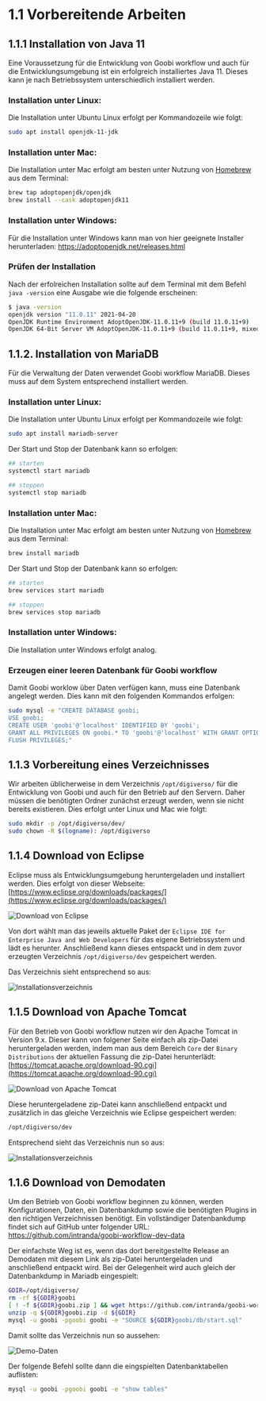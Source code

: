 # 1.1 Vorbereitende Arbeiten

## 1.1.1 Installation von Java 11
Eine Voraussetzung für die Entwicklung von Goobi workflow und auch für die Entwicklungsumgebung ist ein erfolgreich installiertes Java 11. Dieses kann je nach Betriebssystem unterschiedlich installiert werden.

### Installation unter Linux:
Die Installation unter Ubuntu Linux erfolgt per Kommandozeile wie folgt:

```bash
sudo apt install openjdk-11-jdk
```

### Installation unter Mac:
Die Installation unter Mac erfolgt am besten unter Nutzung von [Homebrew](https://brew.sh/index_de) aus dem Terminal:

```bash
brew tap adoptopenjdk/openjdk
brew install --cask adoptopenjdk11
```

### Installation unter Windows:
Für die Installation unter Windows kann man von hier geeignete Installer herunterladen: https://adoptopenjdk.net/releases.html


### Prüfen der Installation
Nach der erfolreichen Installation sollte auf dem Terminal mit dem Befehl `java -version` eine Ausgabe wie die folgende erscheinen:

```bash
$ java -version
openjdk version "11.0.11" 2021-04-20
OpenJDK Runtime Environment AdoptOpenJDK-11.0.11+9 (build 11.0.11+9)
OpenJDK 64-Bit Server VM AdoptOpenJDK-11.0.11+9 (build 11.0.11+9, mixed mode)
```

## 1.1.2. Installation von MariaDB
Für die Verwaltung der Daten verwendet Goobi workflow MariaDB. Dieses muss auf dem System entsprechend installiert werden.


### Installation unter Linux:
Die Installation unter Ubuntu Linux erfolgt per Kommandozeile wie folgt:

```bash
sudo apt install mariadb-server
```

Der Start und Stop der Datenbank kann so erfolgen:

```bash
## starten
systemctl start mariadb

## stoppen
systemctl stop mariadb
```


### Installation unter Mac:
Die Installation unter Mac erfolgt am besten unter Nutzung von [Homebrew](https://brew.sh/index_de) aus dem Terminal:

```bash
brew install mariadb
```

Der Start und Stop der Datenbank kann so erfolgen:

```bash
## starten
brew services start mariadb

## stoppen
brew services stop mariadb
```

### Installation unter Windows:
Die Installation unter Windows erfolgt analog.


### Erzeugen einer leeren Datenbank für Goobi workflow
Damit Goobi worklow über Daten verfügen kann, muss eine Datenbank angelegt werden. Dies kann mit den folgenden Kommandos erfolgen:

```bash
sudo mysql -e "CREATE DATABASE goobi;
USE goobi;
CREATE USER 'goobi'@'localhost' IDENTIFIED BY 'goobi';
GRANT ALL PRIVILEGES ON goobi.* TO 'goobi'@'localhost' WITH GRANT OPTION;
FLUSH PRIVILEGES;"
```

## 1.1.3 Vorbereitung eines Verzeichnisses
Wir arbeiten üblicherweise in dem Verzeichnis `/opt/digiverso/` für die Entwicklung von Goobi und auch für den Betrieb auf den Servern. Daher müssen die benötigten Ordner zunächst erzeugt werden, wenn sie nicht bereits existieren. Dies erfolgt unter Linux und Mac wie folgt:

```bash
sudo mkdir -p /opt/digiverso/dev/
sudo chown -R $(logname): /opt/digiverso
```


## 1.1.4 Download von Eclipse
Eclipse muss als Entwicklungsumgebung heruntergeladen und installiert werden. Dies erfolgt von dieser Webseite: [https://www.eclipse.org/downloads/packages/](https://www.eclipse.org/downloads/packages/)

![Download von Eclipse](../../.gitbook/assets/dev_install_01.png)

Von dort wählt man das jeweils aktuelle Paket der `Eclipse IDE for Enterprise Java and Web Developers` für das eigene Betriebssystem und lädt es herunter. Anschließend kann dieses entspackt und in dem zuvor erzeugten Verzeichnis `/opt/digiverso/dev` gespeichert werden.

Das Verzeichnis sieht entsprechend so aus:

![Installationsverzeichnis](../../.gitbook/assets/dev_install_02.png)


## 1.1.5 Download von Apache Tomcat
Für den Betrieb von Goobi workflow nutzen wir den Apache Tomcat in Version 9.x. Dieser kann von folgener Seite einfach als zip-Datei heruntergeladen werden, indem man aus dem Bereich `Core` der `Binary Distributions` der aktuellen Fassung die zip-Datei herunterlädt: [https://tomcat.apache.org/download-90.cgi](https://tomcat.apache.org/download-90.cgi)

![Download von Apache Tomcat](../../.gitbook/assets/dev_install_03.png)

Diese heruntergeladene zip-Datei kann anschließend entpackt und zusätzlich in das gleiche Verzeichnis wie Eclipse gespeichert werden:

```bash
/opt/digiverso/dev
```

Entsprechend sieht das Verzeichnis nun so aus:

![Installationsverzeichnis](../../.gitbook/assets/dev_install_04.png)


## 1.1.6 Download von Demodaten
Um den Betrieb von Goobi workflow beginnen zu können, werden Konfigurationen, Daten, ein Datenbankdump sowie die benötigten Plugins in den richtigen Verzeichnissen benötigt. Ein vollständiger Datenbankdump findet sich auf GitHub unter folgender URL: https://github.com/intranda/goobi-workflow-dev-data

Der einfachste Weg ist es, wenn das dort bereitgestellte Release an Demodaten mit diesem Link als zip-Datei heruntergeladen und anschließend entpackt wird. Bei der Gelegenheit wird auch gleich der Datenbankdump in Mariadb eingespielt:

```bash
GDIR=/opt/digiverso/
rm -rf ${GDIR}goobi
[ ! -f ${GDIR}goobi.zip ] && wget https://github.com/intranda/goobi-workflow-dev-data/releases/latest/download/goobi.zip -O ${GDIR}goobi.zip
unzip -q ${GDIR}goobi.zip -d ${GDIR}
mysql -u goobi -pgoobi goobi -e "SOURCE ${GDIR}goobi/db/start.sql"
```

Damit sollte das Verzeichnis nun so aussehen:

![Demo-Daten](../../.gitbook/assets/dev_install_18.png)

Der folgende Befehl sollte dann die eingspielten Datenbanktabellen auflisten:

```bash
mysql -u goobi -pgoobi goobi -e "show tables"
```
